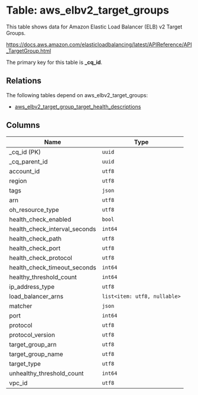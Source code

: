 # Table: aws_elbv2_target_groups

This table shows data for Amazon Elastic Load Balancer (ELB) v2 Target Groups.

https://docs.aws.amazon.com/elasticloadbalancing/latest/APIReference/API_TargetGroup.html

The primary key for this table is **_cq_id**.

## Relations

The following tables depend on aws_elbv2_target_groups:
  - [aws_elbv2_target_group_target_health_descriptions](aws_elbv2_target_group_target_health_descriptions.md)

## Columns

| Name          | Type          |
| ------------- | ------------- |
|_cq_id (PK)|`uuid`|
|_cq_parent_id|`uuid`|
|account_id|`utf8`|
|region|`utf8`|
|tags|`json`|
|arn|`utf8`|
|oh_resource_type|`utf8`|
|health_check_enabled|`bool`|
|health_check_interval_seconds|`int64`|
|health_check_path|`utf8`|
|health_check_port|`utf8`|
|health_check_protocol|`utf8`|
|health_check_timeout_seconds|`int64`|
|healthy_threshold_count|`int64`|
|ip_address_type|`utf8`|
|load_balancer_arns|`list<item: utf8, nullable>`|
|matcher|`json`|
|port|`int64`|
|protocol|`utf8`|
|protocol_version|`utf8`|
|target_group_arn|`utf8`|
|target_group_name|`utf8`|
|target_type|`utf8`|
|unhealthy_threshold_count|`int64`|
|vpc_id|`utf8`|